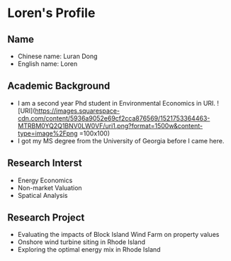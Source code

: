# Loren's Profile
## Name
* Chinese name: Luran Dong 
* English name: Loren
## Academic Background
- I am a second year Phd student in Environmental Economics in URI. 
![URI](https://images.squarespace-cdn.com/content/5936a9052e69cf2cca876569/1521753364463-MTRBM0YQ2Q1BNV0LW0VF/uri1.png?format=1500w&content-type=image%2Fpng =100x100)
- I got my MS degree from the University of Georgia before I came here. 
## Research Interst 
* Energy Economics
* Non-market Valuation
* Spatical Analysis
## Research Project
* Evaluating the impacts of Block Island Wind Farm on property values
* Onshore wind turbine siting in Rhode Island
* Exploring the optimal energy mix in Rhode Island
